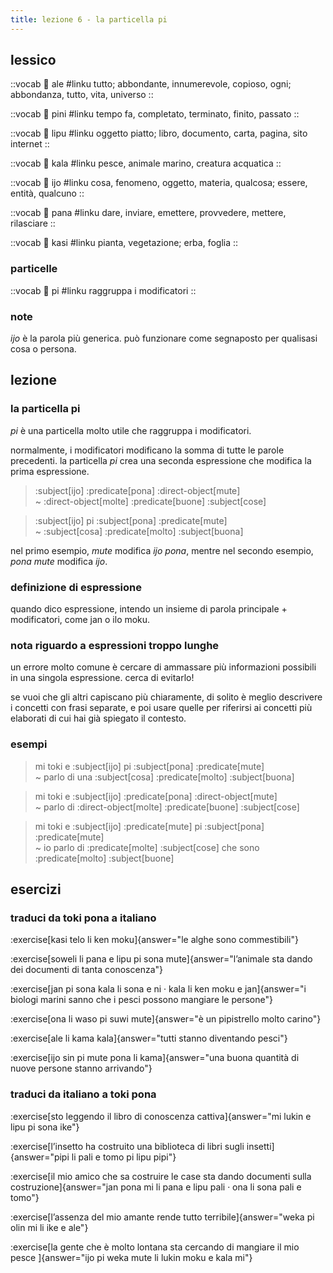 ```yaml
---
title: lezione 6 - la particella pi 
---
```


## lessico
::vocab
󱤄 ale
#linku
tutto; abbondante, innumerevole, copioso, ogni; abbondanza, tutto, vita, universo
::

::vocab
󱥐 pini
#linku
tempo fa, completato, terminato, finito, passato
::

::vocab
󱤪 lipu
#linku
oggetto piatto; libro, documento, carta, pagina, sito internet
::

::vocab
󱤔 kala
#linku
pesce, animale marino, creatura acquatica
::

::vocab
󱤌 ijo
#linku
cosa, fenomeno, oggetto, materia, qualcosa; essere, entità, qualcuno
::

::vocab
󱥌 pana
#linku
dare, inviare, emettere, provvedere, mettere, rilasciare
::

::vocab
󱤗 kasi
#linku
pianta, vegetazione; erba, foglia
::

### particelle
::vocab
󱥍 pi
#linku
raggruppa i modificatori
::

### note
*ijo* è la parola più generica. può funzionare come segnaposto per qualisasi cosa o persona.

## lezione
### la particella pi
*pi* è una particella molto utile che raggruppa i modificatori.

 normalmente, i modificatori modificano la somma di tutte le parole precedenti. la particella *pi* crea una seconda espressione che modifica la prima espressione.

> :subject[ijo] :predicate[pona] :direct-object[mute] \
> ~ :direct-object[molte] :predicate[buone] :subject[cose]

> :subject[ijo] pi :subject[pona] :predicate[mute] \
> ~ :subject[cosa] :predicate[molto] :subject[buona]

nel primo esempio, *mute* modifica *ijo pona*, mentre nel secondo esempio, *pona mute* modifica *ijo*.

### definizione di espressione
quando dico espressione, intendo un insieme di parola principale + modificatori, come jan o ilo moku.

### nota riguardo a espressioni troppo lunghe
un errore molto comune è cercare di ammassare più informazioni possibili in una singola espressione. cerca di evitarlo!

se vuoi che gli altri capiscano più chiaramente, di solito è meglio descrivere i concetti con frasi separate, e poi usare quelle per riferirsi ai concetti più elaborati di cui hai già spiegato il contesto.

### esempi
> mi toki e :subject[ijo] pi :subject[pona] :predicate[mute] \
> ~ parlo di una :subject[cosa] :predicate[molto] :subject[buona]

> mi toki e :subject[ijo] :predicate[pona] :direct-object[mute] \
> ~ parlo di :direct-object[molte] :predicate[buone] :subject[cose]

> mi toki e :subject[ijo] :predicate[mute] pi :subject[pona] :predicate[mute] \
> ~ io parlo di :predicate[molte] :subject[cose] che sono :predicate[molto] :subject[buone]

## esercizi
### traduci da toki pona a italiano
:exercise[kasi telo li ken moku]{answer="le alghe sono commestibili"}

:exercise[soweli li pana e lipu pi sona mute]{answer="l’animale sta dando dei documenti di tanta conoscenza"}

:exercise[jan pi sona kala li sona e ni · kala li ken moku e jan]{answer="i biologi marini sanno che i pesci possono mangiare le persone"}

:exercise[ona li waso pi suwi mute]{answer="è un pipistrello molto carino"}

:exercise[ale li kama kala]{answer="tutti stanno diventando pesci"}

:exercise[ijo sin pi mute pona li kama]{answer="una buona quantità di nuove persone stanno arrivando"}

### traduci da italiano a toki pona
:exercise[sto leggendo il libro di conoscenza cattiva]{answer="mi lukin e lipu pi sona ike"}

:exercise[l’insetto ha costruito una biblioteca di libri sugli insetti]{answer="pipi li pali e tomo pi lipu pipi"}

:exercise[il mio amico che sa costruire le case sta dando documenti sulla costruzione]{answer="jan pona mi li pana e lipu pali · ona li sona pali e tomo"}

:exercise[l’assenza del mio amante rende tutto terribile]{answer="weka pi olin mi li ike e ale"}

:exercise[la gente che è molto lontana sta cercando di mangiare il mio pesce ]{answer="ijo pi weka mute li lukin moku e kala mi"}